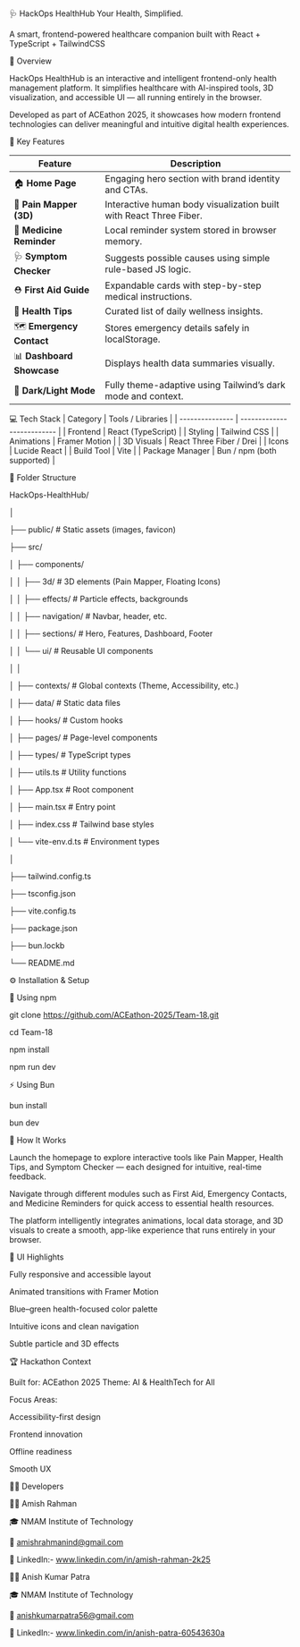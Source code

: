 🩺 HackOps HealthHub
Your Health, Simplified.

A smart, frontend-powered healthcare companion built with React + TypeScript + TailwindCSS

🚀 Overview

HackOps HealthHub is an interactive and intelligent frontend-only health management platform.
It simplifies healthcare with AI-inspired tools, 3D visualization, and accessible UI — all running entirely in the browser.

Developed as part of ACEathon 2025, it showcases how modern frontend technologies can deliver meaningful and intuitive digital health experiences.

🧩 Key Features

| Feature                              | Description                                                           |
| ------------------------------------ | --------------------------------------------------------------------- |
| 🏠 **Home Page**                     | Engaging hero section with brand identity and CTAs.                   |
| 🩻 **Pain Mapper (3D)**              | Interactive human body visualization built with React Three Fiber.    |
| 💊 **Medicine Reminder**             | Local reminder system stored in browser memory.                       |
| 🩺 **Symptom Checker**               | Suggests possible causes using simple rule-based JS logic.            |
| ⛑️ **First Aid Guide**               | Expandable cards with step-by-step medical instructions.              |
| 🧠 **Health Tips**                   | Curated list of daily wellness insights.                              |
| 🗺️ **Emergency Contact**             | Stores emergency details safely in localStorage.                      |
| 📊 **Dashboard Showcase**            | Displays health data summaries visually.                              |
| 🌙 **Dark/Light Mode**               | Fully theme-adaptive using Tailwind’s dark mode and context.          |

💻 Tech Stack
| Category        | Tools / Libraries          |
| --------------- | -------------------------- |
| Frontend        | React (TypeScript)         |
| Styling         | Tailwind CSS               |
| Animations      | Framer Motion              |
| 3D Visuals      | React Three Fiber / Drei   |
| Icons           | Lucide React               |
| Build Tool      | Vite                       |
| Package Manager | Bun / npm (both supported) |

🧱 Folder Structure

HackOps-HealthHub/

│

├── public/                  # Static assets (images, favicon)

├── src/

│   ├── components/

│   │   ├── 3d/              # 3D elements (Pain Mapper, Floating Icons)

│   │   ├── effects/         # Particle effects, backgrounds

│   │   ├── navigation/      # Navbar, header, etc.

│   │   ├── sections/        # Hero, Features, Dashboard, Footer

│   │   └── ui/              # Reusable UI components

│   │

│   ├── contexts/            # Global contexts (Theme, Accessibility, etc.)

│   ├── data/                # Static data files

│   ├── hooks/               # Custom hooks

│   ├── pages/               # Page-level components

│   ├── types/               # TypeScript types

│   ├── utils.ts             # Utility functions

│   ├── App.tsx              # Root component

│   ├── main.tsx             # Entry point

│   ├── index.css            # Tailwind base styles

│   └── vite-env.d.ts        # Environment types

│

├── tailwind.config.ts

├── tsconfig.json

├── vite.config.ts

├── package.json

├── bun.lockb

└── README.md



⚙️ Installation & Setup

🧩 Using npm

git clone https://github.com/ACEathon-2025/Team-18.git

cd Team-18


npm install

npm run dev


⚡ Using Bun

bun install

bun dev

🧠 How It Works

Launch the homepage to explore interactive tools like Pain Mapper, Health Tips, and Symptom Checker — each designed for intuitive, real-time feedback.

Navigate through different modules such as First Aid, Emergency Contacts, and Medicine Reminders for quick access to essential health resources.

The platform intelligently integrates animations, local data storage, and 3D visuals to create a smooth, app-like experience that runs entirely in your browser.


🎨 UI Highlights

Fully responsive and accessible layout

Animated transitions with Framer Motion

Blue–green health-focused color palette

Intuitive icons and clean navigation

Subtle particle and 3D effects

🏆 Hackathon Context

Built for: ACEathon 2025
Theme: AI & HealthTech for All

Focus Areas:

Accessibility-first design

Frontend innovation

Offline readiness

Smooth UX

👨‍💻 Developers

🧑‍💻 Amish Rahman

🎓 NMAM Institute of Technology

📧 amishrahmanind@gmail.com

💼 LinkedIn:- www.linkedin.com/in/amish-rahman-2k25

🧑‍💻 Anish Kumar Patra

🎓 NMAM Institute of Technology

📧 anishkumarpatra56@gmail.com

💼 LinkedIn:- www.linkedin.com/in/anish-patra-60543630a
